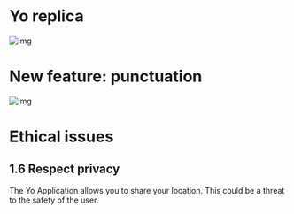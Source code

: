 # Yo replica
![img](https://i.imgur.com/AepWPlU.png)
# New feature: punctuation
![img](https://i.imgur.com/ilHpk3l.png)
# Ethical issues
## 1.6 Respect privacy
The Yo Application allows you to share your location. This could be a threat to the safety of the user.
